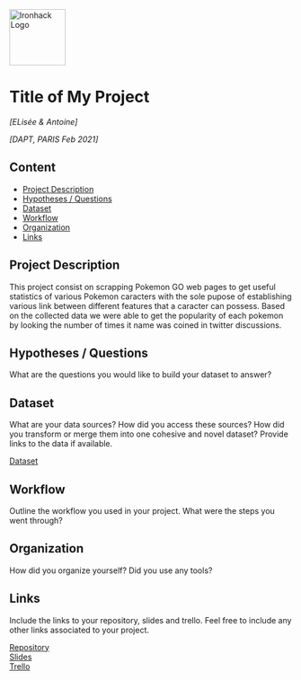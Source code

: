 <img src="https://bit.ly/2VnXWr2" alt="Ironhack Logo" width="100"/>

# Title of My Project
*[ELisée & Antoine]*

*[DAPT, PARIS Feb 2021]*

## Content
- [Project Description](#project-description)
- [Hypotheses / Questions](#hypotheses-/-questions)
- [Dataset](#dataset)
- [Workflow](#workflow)
- [Organization](#organization)
- [Links](#links)

<a name="project-description"></a>

## Project Description
This project consist on scrapping Pokemon GO web pages to get useful statistics of various Pokemon caracters with the sole pupose of establishing 
various link between different features that a caracter can possess.
Based on the collected data we were able to get the popularity of each pokemon by looking the number of times it name was coined in twitter discussions. 

<a name="hypotheses-/-questions"></a>

## Hypotheses / Questions
What are the questions you would like to build your dataset to answer?

<a name="dataset"></a>

## Dataset
What are your data sources? How did you access these sources? How did you transform or merge them into one cohesive and novel dataset? Provide links to the data if available.

[Dataset]() 

<a name="workflow"></a>

## Workflow
Outline the workflow you used in your project. What were the steps you went through?

<a name="organization"></a>

## Organization
How did you organize yourself? Did you use any tools?

<a name="links"></a>

## Links
Include the links to your repository, slides and trello. Feel free to include any other links associated to your project. 

[Repository](https://github.com/)  
[Slides](https://slides.com/)  
[Trello](https://trello.com/en)  
